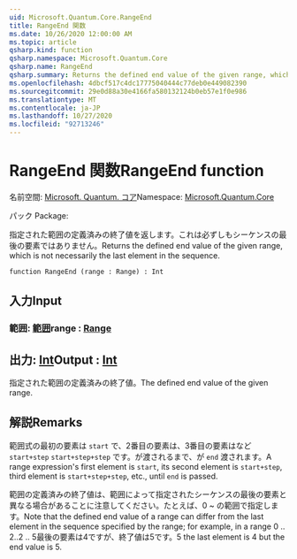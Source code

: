 ```yaml
---
uid: Microsoft.Quantum.Core.RangeEnd
title: RangeEnd 関数
ms.date: 10/26/2020 12:00:00 AM
ms.topic: article
qsharp.kind: function
qsharp.namespace: Microsoft.Quantum.Core
qsharp.name: RangeEnd
qsharp.summary: Returns the defined end value of the given range, which is not necessarily the last element in the sequence.
ms.openlocfilehash: 4dbcf517c4dc17775040444c77deb0e449082390
ms.sourcegitcommit: 29e0d88a30e4166fa580132124b0eb57e1f0e986
ms.translationtype: MT
ms.contentlocale: ja-JP
ms.lasthandoff: 10/27/2020
ms.locfileid: "92713246"
---
```

# <a name="rangeend-function"></a><span data-ttu-id="9c95d-102">RangeEnd 関数</span><span class="sxs-lookup"><span data-stu-id="9c95d-102">RangeEnd function</span></span>

<span data-ttu-id="9c95d-103">名前空間: [Microsoft. Quantum. コア](xref:Microsoft.Quantum.Core)</span><span class="sxs-lookup"><span data-stu-id="9c95d-103">Namespace: [Microsoft.Quantum.Core](xref:Microsoft.Quantum.Core)</span></span>

<span data-ttu-id="9c95d-104">パック [](https://nuget.org/packages/)</span><span class="sxs-lookup"><span data-stu-id="9c95d-104">Package: [](https://nuget.org/packages/)</span></span>


<span data-ttu-id="9c95d-105">指定された範囲の定義済みの終了値を返します。これは必ずしもシーケンスの最後の要素ではありません。</span><span class="sxs-lookup"><span data-stu-id="9c95d-105">Returns the defined end value of the given range, which is not necessarily the last element in the sequence.</span></span>

```qsharp
function RangeEnd (range : Range) : Int
```


## <a name="input"></a><span data-ttu-id="9c95d-106">入力</span><span class="sxs-lookup"><span data-stu-id="9c95d-106">Input</span></span>

### <a name="range--range"></a><span data-ttu-id="9c95d-107">範囲: [範囲](xref:microsoft.quantum.lang-ref.range)</span><span class="sxs-lookup"><span data-stu-id="9c95d-107">range : [Range](xref:microsoft.quantum.lang-ref.range)</span></span>





## <a name="output--int"></a><span data-ttu-id="9c95d-108">出力: [Int](xref:microsoft.quantum.lang-ref.int)</span><span class="sxs-lookup"><span data-stu-id="9c95d-108">Output : [Int](xref:microsoft.quantum.lang-ref.int)</span></span>

<span data-ttu-id="9c95d-109">指定された範囲の定義済みの終了値。</span><span class="sxs-lookup"><span data-stu-id="9c95d-109">The defined end value of the given range.</span></span>

## <a name="remarks"></a><span data-ttu-id="9c95d-110">解説</span><span class="sxs-lookup"><span data-stu-id="9c95d-110">Remarks</span></span>

<span data-ttu-id="9c95d-111">範囲式の最初の要素は `start` で、2番目の要素は、3番目の要素はなど `start+step` `start+step+step` です。が渡されるまで、が `end` 渡されます。</span><span class="sxs-lookup"><span data-stu-id="9c95d-111">A range expression's first element is `start`, its second element is `start+step`, third element is `start+step+step`, etc., until `end` is passed.</span></span>

<span data-ttu-id="9c95d-112">範囲の定義済みの終了値は、範囲によって指定されたシーケンスの最後の要素と異なる場合があることに注意してください。たとえば、0 ~ の範囲で指定します。</span><span class="sxs-lookup"><span data-stu-id="9c95d-112">Note that the defined end value of a range can differ from the last element in the sequence specified by the range; for example, in a range 0 ..</span></span> <span data-ttu-id="9c95d-113">2..</span><span class="sxs-lookup"><span data-stu-id="9c95d-113">2 ..</span></span> <span data-ttu-id="9c95d-114">5最後の要素は4ですが、終了値は5です。</span><span class="sxs-lookup"><span data-stu-id="9c95d-114">5 the last element is 4 but the end value is 5.</span></span>